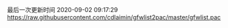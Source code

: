 最后一次更新时间 2020-09-02 09:17:29
https://raw.githubusercontent.com/cdlaimin/gfwlist2pac/master/gfwlist.pac

